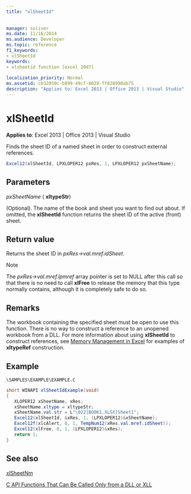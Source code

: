 ```yaml
---
title: "xlSheetId"
 
 
manager: soliver
ms.date: 11/16/2014
ms.audience: Developer
ms.topic: reference
f1_keywords:
- xlSheetId
keywords:
- xlsheetid function [excel 2007]
 
localization_priority: Normal
ms.assetid: cb32059c-b899-49cf-8028-ff828998ab75
description: "Applies to: Excel 2013 | Office 2013 | Visual Studio"
---
```


# xlSheetId

 **Applies to**: Excel 2013 | Office 2013 | Visual Studio 
  
Finds the sheet ID of a named sheet in order to construct external references.
  
```cs
Excel12(xlSheetId, LPXLOPER12 pxRes, 1, LPXLOPER12 pxSheetName);
```

## Parameters

 _pxSheetName_ ( **xltypeStr**)
  
(Optional). The name of the book and sheet you want to find out about. If omitted, the **xlSheetId** function returns the sheet ID of the active (front) sheet. 
  
## Return value

Returns the sheet ID in  _pxRes-\>val.mref.idSheet_. 
  
> [!NOTE]
> The  _pxRes-\>val.mref.lpmref_ array pointer is set to NULL after this call so that there is no need to call **xlFree** to release the memory that this type normally contains, although it is completely safe to do so. 
  
## Remarks

The workbook containing the specified sheet must be open to use this function. There is no way to construct a reference to an unopened workbook from a DLL. For more information about using **xlSheetId** to construct references, see [Memory Management in Excel](memory-management-in-excel.md) for examples of **xltypeRef** construction. 
  
## Example

 `\SAMPLES\EXAMPLE\EXAMPLE.C`
  
```cs
short WINAPI xlSheetIdExample(void)
{       
   XLOPER12 xSheetName, xRes;
   xSheetName.xltype = xltypeStr;
   xSheetName.val.str = L"\022[BOOK1.XLSX]Sheet1";
   Excel12(xlSheetId, &xRes, 1, (LPXLOPER12)&xSheetName);
   Excel12f(xlcAlert, 0, 1, TempNum12(xRes.val.mref.idSheet));
   Excel12(xlFree, 0, 1, (LPXLOPER12)&xRes);
   return 1;
}
```

## See also



[xlSheetNm](xlsheetnm.md)


[C API Functions That Can Be Called Only from a DLL or XLL](c-api-functions-that-can-be-called-only-from-a-dll-or-xll.md)

